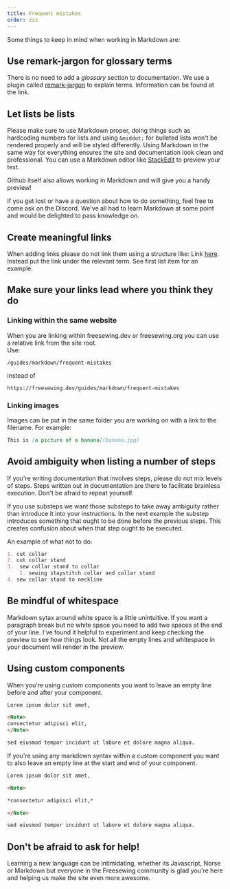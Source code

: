 ```yaml
---
title: Frequent mistakes
order: zzz
---
```


Some things to keep in mind when working in Markdown are:

## Use remark-jargon for glossary terms

There is no need to add a _glossary_ section to documentation.
We use a plugin called [remark-jargon][rj] to explain terms.
Information can be found at the link.

[rj]: https://github.com/freesewing/freesewing/blob/develop/packages/remark-jargon/README.md

## Let lists be lists

Please make sure to use Markdown proper, doing things such as hardcoding
numbers for lists and using `&middot;` for bulleted lists won't be rendered
properly and will be styled differently.
Using Markdown in the same way  for everything ensures the site and
documentation look clean and professional. You can use a Markdown editor
like [StackEdit](https://stackedit.io/) to preview your text.

<Note>
Github itself also allows working in Markdown and will give you a handy preview!
</Note>  

If you get lost or have a question about how to do something, feel free to come
ask on the Discord. We've all had to learn Markdown at some point and would be
delighted to pass knowledge on.

## Create meaningful links

When adding links please do not link them using a structure like:
Link [here][yt]. Instead put the link under the relevant term.
See first list item for an example.

[yt]: https://www.youtube.com/watch?v=dQw4w9WgXcQ

## Make sure your links lead where you think they do

### Linking within the same website

When you are linking within freesewing.dev or freesewing.org you can use a relative link from
the site root.\
Use:

```text
/guides/markdown/frequent-mistakes
```

instead of

```text
https://freesewing.dev/guides/markdown/frequent-mistakes
```

### Linking images

Images can be put in the same folder you are working on with a link
to the filename. For example:

```markdown
This is [a picture of a banana](banana.jpg)
```

## Avoid ambiguity when listing a number of steps

If you're writing documentation that involves steps, please do not mix levels
of steps. Steps written out in documentation are there to facilitate brainless
execution. Don't be afraid to repeat yourself.

If you use substeps we want those substeps to take away ambiguity rather
than introduce it into your instructions. In the next example the substep
introduces something that ought to be done before the previous steps.
This creates confusion about when that step ought to be executed.

An example of what not to do:

```md
1. cut collar
2. cut collar stand
3.  sew collar stand to collar
    1. sewing staystitch collar and collar stand
4. sew collar stand to neckline
```

## Be mindful of whitespace

Markdown sytax around white space is a little unintuitive. If you want a
paragraph break but no white space you need to add two spaces at the end of
your line. I've found it helpful to experiment and keep checking the preview
to see how things look. Not all the empty lines and whitespace in your
document will render in the preview.

## Using custom components

When you're using custom components you want to leave an empty line before
and after your component.

```markdown
Lorem ipsum dolor sit amet,

<Note>
consectetur adipisci elit, 
</Note>

sed eiusmod tempor incidunt ut labore et dolore magna aliqua.
```

If you're using any markdown syntax within a custom component you want to also
leave an empty line at the start and end of your component.

```markdown
Lorem ipsum dolor sit amet,

<Note>

*consectetur adipisci elit,*

</Note>

sed eiusmod tempor incidunt ut labore et dolore magna aliqua.
```

## Don't be afraid to ask for help!

Learning a new language can be intimidating, whether its Javascript, Norse or
Markdown but everyone in the Freesewing community is glad you're here and
helping us make the site even more awesome.
